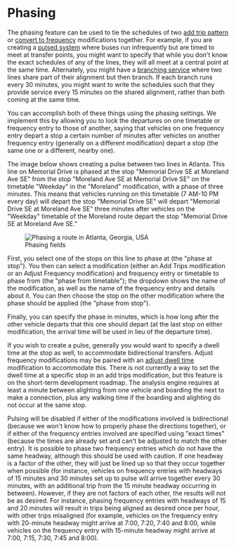# Phasing

The phasing feature can be used to tie the schedules of two [add trip pattern](modifications.html#add-trip-pattern) or [convert to frequency](modifications.html#convert-to-frequency) modifications together. For example, if you are creating a [pulsed system](http://humantransit.org/2010/11/basics-finding-your-pulse.html) where buses run infrequently but are timed to meet at transfer points, you might want to specify that while you don't know the exact schedules of any of the lines, they will all meet at a central point at the same time. Alternately, you might have a [branching service](http://humantransit.org/2011/02/basics-branching-or-how-transit-is-like-a-river.html) where two lines share part of their alignment but then branch. If each branch runs every 30 minutes, you might want to write the schedules such that they provide service every 15 minutes on the shared alignment, rather than both coming at the same time.

You can accomplish both of these things using the phasing settings. We implement this by allowing you to lock the departures on one timetable or frequency entry to those of another, saying that vehicles on one frequency entry depart a stop a certain number of minutes after vehicles on another frequency entry (generally on a different modification) depart a stop (the same one or a different, nearby one).

The image below shows creating a pulse between two lines in Atlanta. This line on Memorial Drive is phased at the stop "Memorial Drive SE at Moreland Ave SE" from the stop "Moreland Ave SE at Memorial Drive SE" on the timetable "Weekday" in the
"Moreland" modification, with a phase of three minutes. This means that vehicles running on this timetable (7 AM-10 PM every day) will depart the stop "Memorial Drive SE" will depart "Memorial Drive SE at Moreland Ave SE" three minutes after vehicles on the "Weekday" timetable of the Moreland route depart the stop "Memorial Drive SE at Moreland Ave SE."

<figure>
  <img src="../img/phase.png" alt="Phasing a route in Atlanta, Georgia, USA"/>
  <figcaption>Phasing fields</figcaption>
</figure>

First, you select one of the stops on this line to phase at (the "phase at stop"). You then can select a modification (either an Add Trips modification or an Adjust Frequency modification) and frequency entry or timetable to phase from (the "phase from timetable"); the dropdown shows the name of the modification, as well as the name of the frequency entry and details about it. You can then choose the stop on the other modification where the phase should be applied (the "phase from stop").

Finally, you can specify the phase in minutes, which is how long after the other vehicle departs that this one should depart (at the last stop on either modification, the arrival time will be used in lieu of the departure time).

If you wish to create a pulse, generally you would want to specify a dwell time at the stop as well, to accommodate bidirectional transfers. Adjust frequency modifications may be paired with an [adjust dwell time](modifications.html#adjust-dwell-time) modification to accommodate this. There is not currently a way to set the dwell time at a specific stop in an add trips modification, but this feature is on the short-term development roadmap. The analysis engine requires at least a minute between alighting from one vehicle and boarding the next to make a connection, plus any walking time if the boarding and alighting do not occur at the same stop.

Pulsing will be disabled if either of the modifications involved is bidirectional (because we won't know how to properly phase the directions together), or if either of the frequency entries involved are specified using "exact times" (because the times are already set and can't be adjusted to match the other entry). It is possible to phase two frequency entries which do not have the same headway, although this should
be used with caution. If one headway is a factor of the other, they will just be lined up so that they occur together when possible (for instance, vehicles on frequency entries with headways of 15 minutes and 30 minutes set up to pulse will arrive together every 30 minutes, with an additional trip from the 15 minute headway occurring in between). However, if they are not factors of each other, the results will not be as desired. For instance, phasing frequency entries with headways of 15 and 20 minutes will result in trips being aligned as desired once per hour, with other trips misaligned (for example, vehicles on the frequency entry with 20-minute headway might arrive at 7:00, 7:20, 7:40 and 8:00, while vehicles on the frequency entry with 15-minute headway might arrive at 7:00, 7:15, 7:30, 7:45 and 8:00).
